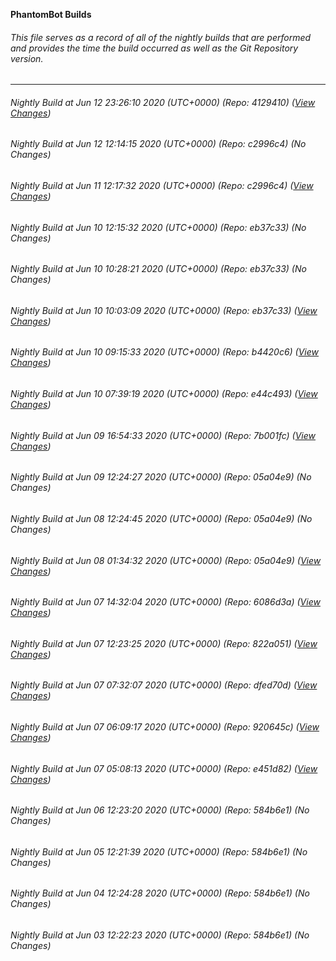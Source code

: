 **PhantomBot Builds**

###### This file serves as a record of all of the nightly builds that are performed and provides the time the build occurred as well as the Git Repository version.
-------------------------------------------------------------------------------------------------------------
###### Nightly Build at Jun 12 23:26:10 2020 (UTC+0000) (Repo: 4129410) ([View Changes](https://github.com/PhantomBot/PhantomBot/compare/c2996c4...4129410))
###### Nightly Build at Jun 12 12:14:15 2020 (UTC+0000) (Repo: c2996c4) (No Changes)
###### Nightly Build at Jun 11 12:17:32 2020 (UTC+0000) (Repo: c2996c4) ([View Changes](https://github.com/PhantomBot/PhantomBot/compare/eb37c33...c2996c4))
###### Nightly Build at Jun 10 12:15:32 2020 (UTC+0000) (Repo: eb37c33) (No Changes)
###### Nightly Build at Jun 10 10:28:21 2020 (UTC+0000) (Repo: eb37c33) (No Changes)
###### Nightly Build at Jun 10 10:03:09 2020 (UTC+0000) (Repo: eb37c33) ([View Changes](https://github.com/PhantomBot/PhantomBot/compare/b4420c6...eb37c33))
###### Nightly Build at Jun 10 09:15:33 2020 (UTC+0000) (Repo: b4420c6) ([View Changes](https://github.com/PhantomBot/PhantomBot/compare/e44c493...b4420c6))
###### Nightly Build at Jun 10 07:39:19 2020 (UTC+0000) (Repo: e44c493) ([View Changes](https://github.com/PhantomBot/PhantomBot/compare/7b001fc...e44c493))
###### Nightly Build at Jun 09 16:54:33 2020 (UTC+0000) (Repo: 7b001fc) ([View Changes](https://github.com/PhantomBot/PhantomBot/compare/05a04e9...7b001fc))
###### Nightly Build at Jun 09 12:24:27 2020 (UTC+0000) (Repo: 05a04e9) (No Changes)
###### Nightly Build at Jun 08 12:24:45 2020 (UTC+0000) (Repo: 05a04e9) (No Changes)
###### Nightly Build at Jun 08 01:34:32 2020 (UTC+0000) (Repo: 05a04e9) ([View Changes](https://github.com/PhantomBot/PhantomBot/compare/6086d3a...05a04e9))
###### Nightly Build at Jun 07 14:32:04 2020 (UTC+0000) (Repo: 6086d3a) ([View Changes](https://github.com/PhantomBot/PhantomBot/compare/822a051...6086d3a))
###### Nightly Build at Jun 07 12:23:25 2020 (UTC+0000) (Repo: 822a051) ([View Changes](https://github.com/PhantomBot/PhantomBot/compare/dfed70d...822a051))
###### Nightly Build at Jun 07 07:32:07 2020 (UTC+0000) (Repo: dfed70d) ([View Changes](https://github.com/PhantomBot/PhantomBot/compare/920645c...dfed70d))
###### Nightly Build at Jun 07 06:09:17 2020 (UTC+0000) (Repo: 920645c) ([View Changes](https://github.com/PhantomBot/PhantomBot/compare/e451d82...920645c))
###### Nightly Build at Jun 07 05:08:13 2020 (UTC+0000) (Repo: e451d82) ([View Changes](https://github.com/PhantomBot/PhantomBot/compare/584b6e1...e451d82))
###### Nightly Build at Jun 06 12:23:20 2020 (UTC+0000) (Repo: 584b6e1) (No Changes)
###### Nightly Build at Jun 05 12:21:39 2020 (UTC+0000) (Repo: 584b6e1) (No Changes)
###### Nightly Build at Jun 04 12:24:28 2020 (UTC+0000) (Repo: 584b6e1) (No Changes)
###### Nightly Build at Jun 03 12:22:23 2020 (UTC+0000) (Repo: 584b6e1) (No Changes)
